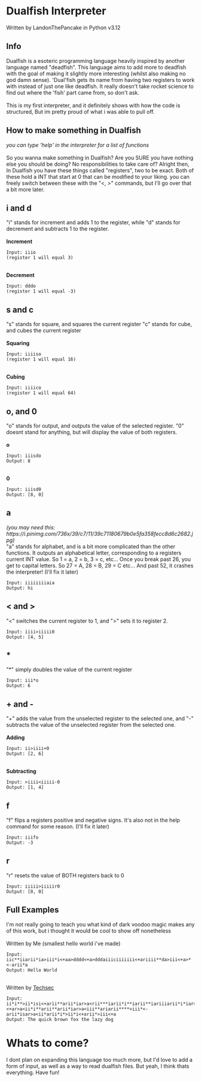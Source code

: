 # Dualfish Interpreter

Written by LandonThePancake in Python v3.12

<h2>Info</h2>
Dualfish is a esoteric programming language heavily inspired by another language named "deadfish". This language aims to add more to deadfish with the goal of making it slightly more interesting (whilst also making no god damn sense). 'Dual'fish gets its name from having two registers to work with instead of just one like deadfish. It really doesn't take rocket science to find out where the 'fish' part came from, so don't ask.
<br><br>
This is my first interpreter, and it definitely shows with how the code is structured, But im pretty proud of what i was able to pull off.

<h2>How to make something in Dualfish</h2>
<i>you can type 'help' in the interpreter for a list of functions</i><br><br>
So you wanna make something in Dualfish? Are you SURE you have nothing else you should be doing? No responsibilities to take care of? Alright then,
<br>
In Dualfish you have these things called "registers", two to be exact. Both of these hold a INT that start at 0 that can be modified to your liking. you can freely switch between these with the "<, >" commands, but I'll go over that a bit more later.
<h2>i and d</h2>
"i" stands for increment and adds 1 to the register, while "d" stands for decrement and subtracts 1 to the register.
<br><br>
<b>Increment</b>
  
~~~
Input: iiio
(register 1 will equal 3)
~~~
<br>
<b>Decrement</b>

~~~
Input: dddo
(register 1 will equal -3)
~~~

<h2>s and c</h2>
"s" stands for square, and squares the current register
"c" stands for cube, and cubes the current register
<br><br>
<b>Squaring</b>

~~~
Input: iiiiso
(register 1 will equal 16)
~~~
<br>
<b>Cubing</b>

~~~
Input: iiiico
(register 1 will equal 64)
~~~
<h2>o, and 0</h2>
"o" stands for output, and outputs the value of the selected register. "0" doesnt stand for anything, but will display the value of both registers.
<br><br>
<b>o</b>

~~~
Input: iiisdo
Output: 8
~~~
<br>
<b>0</b>

~~~
Input: iiisd0
Output: [8, 0]
~~~
<h2>a</h2>
<i>(you may need this: https://i.pinimg.com/736x/39/c7/11/39c71180679b0e5fa358fecc8d6c2682.jpg)</i><br>
"a" stands for alphabet, and is a bit more complicated than the other functions. It outputs an alphabetical letter, corresponding to a registers current INT value. So 1 = a, 2 = b, 3 = c, etc... Once you break past 26, you get to capital letters. So 27 = A, 28 = B, 29 = C etc... And past 52, it crashes the interpreter! (I'll fix it later)

~~~
Input: iiiiiiiiaia
Output: hi
~~~

<h2>< and ></h2>
"<" switches the current register to 1, and ">" sets it to register 2.

~~~
Input: iiii>iiiii0
Output: [4, 5]
~~~
<h2>*</h2>
"*" simply doubles the value of the current register

~~~
Input: iii*o
Output: 6
~~~

<h2>+ and -</h2>
"+" adds the value from the unselected register to the selected one, and "-" subtracts the value of the unselected register from the selected one. 
<br><br>
<b>Adding</b>

~~~
Input: ii>iiii+0
Output: [2, 6]
~~~
<br>
<b>Subtracting</b>

~~~
Input: >iiii<iiiii-0
Output: [1, 4]
~~~

<h2>f</h2>
"f" flips a registers positive and negative signs. It's also not in the help command for some reason. (I'll fix it later)

~~~
Input: iiifo
Output: -3
~~~

<h2>r</h2>
"r" resets the value of BOTH registers back to 0

~~~
Input: iiiii>iiiiir0
Output: [0, 0]
~~~

<h2>Full Examples</h2>
I'm not really going to teach you what kind of dark voodoo magic makes any of this work, but i thought it would be cool to show off nonetheless
<br><br>
Written by Me (smallest hello world i've made)

~~~
Input: iic**iiarii*ia>iii*i<+aa>dddd<+a>dddaiiiciiiiiii<+ariiii**da>iii<+a>*<-arii*a
Output: Hello World
~~~
<br>
Written by <a href="https://github.com/TechSecWasTaken">Techsec</a>

~~~
Input: ii*i**>ii*isi<+arii**arii*iar>a<rii***iarii*i**iarii**iariiiarii*i*iar>a<riiariiis*arii*i*>ii*i<+arii*i**iiiarii*iii*ar>a<riii*arii*i*>ii*i<+arii***>ii**<+ar>a<ii*i**arii**arii*iar>a<iii**ariarii****>iii*<-arii*isar>a<ii*arii*i*>ii*i<+arii*>iii<+a
Output: The quick brown fox the lazy dog
~~~
<h1>Whats to come?</h1>
I dont plan on expanding this language too much more, but I'd love to add a form of input, as well as a way to read dualfish files. But yeah, I think thats everything. Have fun!
